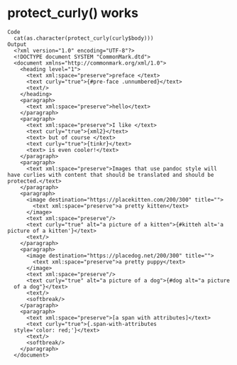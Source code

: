 # protect_curly() works

    Code
      cat(as.character(protect_curly(curly$body)))
    Output
      <?xml version="1.0" encoding="UTF-8"?>
      <!DOCTYPE document SYSTEM "CommonMark.dtd">
      <document xmlns="http://commonmark.org/xml/1.0">
        <heading level="1">
          <text xml:space="preserve">preface </text>
          <text curly="true">{#pre-face .unnumbered}</text>
          <text/>
        </heading>
        <paragraph>
          <text xml:space="preserve">hello</text>
        </paragraph>
        <paragraph>
          <text xml:space="preserve">I like </text>
          <text curly="true">{xml2}</text>
          <text> but of course </text>
          <text curly="true">{tinkr}</text>
          <text> is even cooler!</text>
        </paragraph>
        <paragraph>
          <text xml:space="preserve">Images that use pandoc style will have curlies with content that should be translated and should be protected.</text>
        </paragraph>
        <paragraph>
          <image destination="https://placekitten.com/200/300" title="">
            <text xml:space="preserve">a pretty kitten</text>
          </image>
          <text xml:space="preserve"/>
          <text curly="true" alt="a picture of a kitten">{#kitteh alt='a picture of a kitten'}</text>
          <text/>
        </paragraph>
        <paragraph>
          <image destination="https://placedog.net/200/300" title="">
            <text xml:space="preserve">a pretty puppy</text>
          </image>
          <text xml:space="preserve"/>
          <text curly="true" alt="a picture of a dog">{#dog alt="a picture
      of a dog"}</text>
          <text/>
          <softbreak/>
        </paragraph>
        <paragraph>
          <text xml:space="preserve">[a span with attributes]</text>
          <text curly="true">{.span-with-attributes
      style='color: red;'}</text>
          <text/>
          <softbreak/>
        </paragraph>
      </document>

